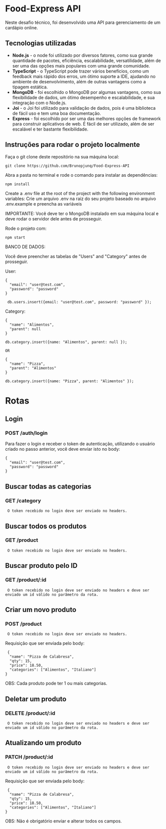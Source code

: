 # Food-Express API

Neste desafio técnico, foi desenvolvido uma API para gerenciamento de um cardápio online.

## Tecnologias utilizadas
- **Node.js** - o node foi utilizado por diversos fatores, como sua grande quantidade de pacotes, eficiência, escalabilidade, versatilidade, além de ser uma das opções mais populares com uma grande comunidade.
- **TypeScript** - o TypeScript pode trazer vários benefícios, como um feedback mais rápido dos erros, um ótimo suporte a IDE, ajudando no ambiente de desenvolvimento, além de outras vantagens como a tipagem estática.
- **MongoDB** - foi escolhido o MongoDB por algumas vantagens, como sua flexibilidade de dados, um ótimo desempenho e escalabilidade, e sua integração com o Node.js.
- **Joi** - o Joi foi utilizado para validação de dados, pois é uma biblioteca de fácil uso e tem uma boa documentação.
- **Express** - foi escolhido por ser uma das melhores opções de framework para construir aplicativos de web. É fácil de ser utilizado, além de ser escalável e ter bastante flexibilidade.

## Instruções para rodar o projeto localmente

Faça o git clone deste repositório na sua máquina local:
```
git clone https://github.com/Brunopjunq/Food-Express-API
```

Abra a pasta no terminal e rode o comando para instalar as dependências:
```
npm install
```

Create a .env file at the root of the project with the following environment variables:
Crie um arquivo .env na raiz do seu projeto baseado no arquivo .env.example e preencha as variáveis

IMPORTANTE: Você deve ter o MongoDB instalado em sua máquina local e deve rodar o servidor dele antes de prosseguir.

Rode o projeto com:
```
npm start
```

BANCO DE DADOS:

Você deve preencher as tabelas de "Users" and "Category" antes de prosseguir.

User:
```
{
  "email": "user@test.com",
  "password": "password"
}

 db.users.insert({email: "user@test.com", password: "password" });
```

Category:
```
{
  "name": "Alimentos",
  "parent": null
}

db.category.insert({name: "Alimentos", parent: null });

OR

{
  "name": "Pizza",
  "parent": "Alimentos"
}

db.category.insert({name: "Pizza", parent: "Alimentos" });

```

# Rotas

## Login

### POST /auth/login


Para fazer o login e receber o token de autenticação, utilizando o usuário criado no passo anterior, você deve enviar isto no body:

```
{
  "email": "user@test.com",
  "password": "password"
}
```

## Buscar todas as categorias

### GET /category

```
 O token recebido no login deve ser enviado no headers.
```


## Buscar todos os produtos

### GET /product

```
 O token recebido no login deve ser enviado no headers.
```


## Buscar produto pelo ID

### GET /product/:id

```
 O token recebido no login deve ser enviado no headers e deve ser enviado um id válido no parâmetro da rota.
```



## Criar um novo produto

### POST /product

```
 O token recebido no login deve ser enviado no headers.
```

Requisição que ser enviada pelo body:

```
 {
  "name": "Pizza de Calabresa",
  "qty": 15,
  "price": 18.50,
  "categories": ["Alimentos", "Italiano"]
}
```
OBS: Cada produto pode ter 1 ou mais categorias.

## Deletar um produto

### DELETE /product/:id

```
 O token recebido no login deve ser enviado no headers e deve ser enviado um id válido no parâmetro da rota.
```

## Atualizando um produto

### PATCH /product/:id

```
 O token recebido no login deve ser enviado no headers e deve ser enviado um id válido no parâmetro da rota.
```

Requisição que ser enviada pelo body:

```
 {
  "name": "Pizza de Calabresa",
  "qty": 15,
  "price": 18.50,
  "categories": ["Alimentos", "Italiano"]
}
```
OBS: Não é obrigatório enviar e alterar todos os campos.
